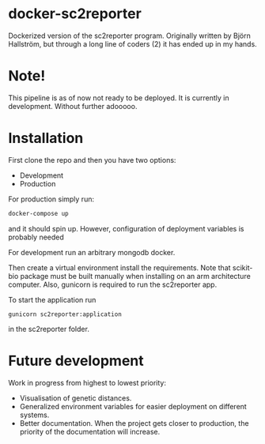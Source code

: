 # docker-sc2reporter
Dockerized version of the sc2reporter program. Originally written by Björn Hallström, but through a long line of coders (2) it has ended up in my hands.

# Note!
This pipeline is as of now not ready to be deployed. It is currently in development. Without further adooooo.


# Installation

First clone the repo and then you have two options:
  * Development
  * Production

For production simply run:

```bash
docker-compose up
```
and it should spin up. However, configuration of deployment variables is probably needed

For development run an arbitrary mongodb docker.

Then create a virtual environment install the requirements. Note that scikit-bio package must be built manually when installing on an arm architecture computer.
Also, gunicorn is required to run the sc2reporter app.

To start the application run 

```
gunicorn sc2reporter:application
```
in the sc2reporter folder.

# Future development
Work in progress from highest to lowest priority:
  * Visualisation of genetic distances.
  * Generalized environment variables for easier deployment on different systems.
  * Better documentation. When the project gets closer to production, the priority of the documentation will increase.





